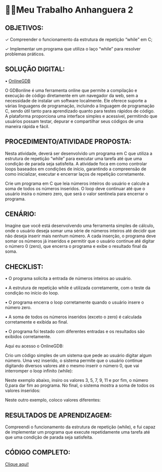 # 👨‍💻Meu Trabalho Anhanguera 2


## OBJETIVOS:

✓ Compreender o funcionamento da estrutura de repetição “while” em C;

✓ Implementar um programa que utiliza o laço “while” para resolver problemas práticos.

## SOLUÇÃO DIGITAL:

• [OnlineGDB](https://www.onlinegdb.com/)

O GDBonline é uma ferramenta online que permite a compilação e execução de
código diretamente em um navegador da web, sem a necessidade de instalar um
software localmente. Ele oferece suporte a várias linguagens de programação,
incluindo a linguagem de programação C, sendo útil tanto para aprendizado quanto
para testes rápidos de código. A plataforma proporciona uma interface simples e
acessível, permitindo que usuários possam testar, depurar e compartilhar seus códigos de uma maneira rápida e fácil.

## PROCEDIMENTO/ATIVIDADE PROPOSTA:

Nesta atividade, deverá ser desenvolvido um programa em C que utiliza a estrutura de repetição “while” para executar uma tarefa até que uma condição de parada seja satisfeita. A atividade foca em como controlar loops baseados em condições de início, garantindo a compreensão de como inicializar, executar e encerrar laços de repetição corretamente.

Crie um programa em C que leia números inteiros do usuário e calcule a soma de todos os números inseridos. O loop deve continuar até que o usuário insira o número zero, que será o valor sentinela para encerrar o programa.

## CENÁRIO:

Imagine que você está desenvolvendo uma ferramenta simples de cálculo, onde o
usuário deseja somar uma série de números inteiros até decidir que não deseja inserir mais nenhum número. A cada inserção, o programa deve somar os números já inseridos e permitir que o usuário continue até digitar o número 0 (zero), que encerra o programa e exibe o resultado final da soma.

## CHECKLIST:

• O programa solicita a entrada de números inteiros ao usuário.

• A estrutura de repetição while é utilizada corretamente, com o teste da condição no início do loop.

• O programa encerra o loop corretamente quando o usuário insere o número zero.

• A soma de todos os números inseridos (exceto o zero) é calculada corretamente e exibida ao final.

• O programa foi testado com diferentes entradas e os resultados são exibidos corretamente.


Aqui eu acesso o OnlineGDB:


Crio um código simples de um sistema que pede ao usuário digitar algum número. Uma vez inserido, o sistema permite que o usuário continue digitando diversos valores até o mesmo inserir o número 0, que vai interromper o loop infinito (while):


Neste exemplo abaixo, insiro os valores 3, 5, 7, 9, 11 e por fim, o número 0,para dar fim ao programa. No final, o sistema mostra a soma de todos os valores inseridos:


Neste outro exemplo, coloco valores diferentes:


## RESULTADOS DE APRENDIZAGEM:

Compreendi o funcionamento da estrutura de repetição (while), e fui capaz de implementar um programa que execute repetidamente uma tarefa até que uma condição de parada seja satisfeita.

## CÓDIGO COMPLETO:

[Clique aqui!]()